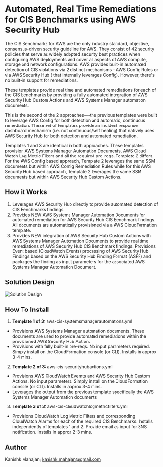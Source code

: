<p align="center">
</p>

# Automated, Real Time Remediations for CIS Benchmarks using AWS Security Hub

The CIS Benchmarks for AWS are the only industry standard, objective, consensus-driven security guideline for AWS. They consist of 42 security policies that serve as widely adopted security best practices when configuring AWS deployments and cover all aspects of AWS compute, storage and network configurations. AWS provides built-in automated detection of CIS violations via 2 distinct mechanisms - AWS Config Rules or via AWS Security Hub ( that internally leverages Config). However, there's no built-in support for remediations. 

These templates provide real time and automated remediations for each of the CIS benchmarks by providing a fully automated integration of AWS Security Hub Custom Actions and AWS Systems Manager automation documents.

This is the second of the 2 approaches---the previous templates were built to leverage AWS Config for both detection and automatic, continuous remediation. These set of templates provide an incident response dashboard mechanism  (i.e. not continuous/self healing) that natively uses AWS Security Hub for both detection and automated remediation. 

Templates 1 and 3 are identical in both approaches. These templates provision AWS Systems Manager Automation Documents, AWS Cloud Watch Log Metric Filters and all the required pre-reqs. Template 2 differs. For the AWS Config based approach, Template 2 leverages the same SSM documents but within AWS Config Remediation Rules while for this AWS Security Hub based approach, Template 2 leverages the same SSM documents but within AWS Security Hub Custom Actions.

## How it Works

1. Leverages AWS Security Hub directly to provide automated detection of CIS Benchmarks findings
2. Provides NEW AWS Systems Manager Automation Documents for automated remediation for AWS Security Hub CIS Benchmark findings. All documents are automatically provisioned via a AWS CloudFormation template.
3. Provides NEW integration of AWS Security Hub Custom Actions with AWS Systems Manager Automation Documents to provide real time remediations of AWS Security Hub CIS Benchmark findings. Provisions Event based (CloudWatch Events) processing of AWS Security Hub Findings based on the AWS Security Hub Finding Format (ASFF) and packages the finding as input parameters for the associated AWS Systems Manager Automation Document.

## Solution Design


![Solution Design](img/arch-diagram.png)

## How To Install

1. **Template 1 of 3:** aws-cis-systemsmanagerautomations.yml
* Provisions AWS Systems Manager automation documents. These documents are used to provide automated remediations within the provisioned AWS Security Hub Action.
* Provisions with fully built-in pre-reqs. No input parameters required. Simply install on the CloudFormation console (or CLI). Installs in approx 3-4 mins.

2. **Template 2 of 3:** aws-cis-securityhubactions.yml
* Provisions AWS CloudWatch Evemts and AWS Security Hub Custom Actions. No input parameters. Simply install on the CloudFormation console (or CLI). Installs in approx 3-4 mins.
* Leverages the output from the previous template specifically the AWS Systems Manager Automation documents

3. **Template 3 of 3:** aws-cis-cloudwatchlogmetricfilters.yml
* Provisions CloudWatch Log Metric Filters and corresponding CloudWatch Alarms for each of the required CIS Benchmarks. Installs independently of templates 1 and 2.  Provide email as input for SNS notification. Installs in approx 2-3 mins. 


## Author

Kanishk Mahajan; kanishk.mahajan@gmail.com

